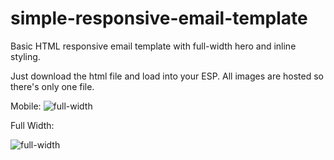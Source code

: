 # simple-responsive-email-template
Basic HTML responsive email template with full-width hero and inline styling.

Just download the html file and load into your ESP. All images are hosted so there's only one file.


Mobile:
![full-width](http://i.imgur.com/XoeCRWQ.png?1)

Full Width:

![full-width](http://i.imgur.com/Nmt31jE.png?1)